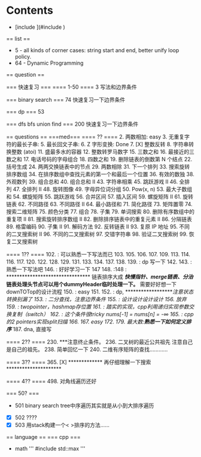 # Contents

- [include <algorithm>](#include <algorithm>)

== list ==

* 5 - all kinds of corner cases: string start and end, better unify loop policy.
* 64 - Dynamic Programming

== question ==

=== 快速复习 ===
==== 1-50 ====
3 写法和边界条件


=== binary search ===
74 快速复习一下边界条件

=== dp ===
53

=== dfs bfs union find ===
200 快速复习一下边界条件

== questions ==
===med===
==== ?? ====
2. 两数相加: easy
3. 无重复字符的最长子串:
5. 最长回文子串:
6. Z 字形变换: Done
7. [X] 整数反转
8. 字符串转换整数 (atoi)
11. 盛最多水的容器
12. 整数转罗马数字
15. 三数之和
16. 最接近的三数之和
17. 电话号码的字母组合
18. 四数之和
19. 删除链表的倒数第 N 个结点
22. 括号生成
24. 两两交换链表中的节点
29. 两数相除
31. 下一个排列
33. 搜索旋转排序数组
34. 在排序数组中查找元素的第一个和最后一个位置
36. 有效的数独
38. 外观数列
39. 组合总和
40. 组合总和 II
43. 字符串相乘
45. 跳跃游戏 II
46. 全排列
47. 全排列 II
48. 旋转图像
49. 字母异位词分组
50. Pow(x, n)
53. 最大子数组和
54. 螺旋矩阵
55. 跳跃游戏
56. 合并区间
57. 插入区间
59. 螺旋矩阵 II
61. 旋转链表
62. 不同路径
63. 不同路径 II
64. 最小路径和
71. 简化路径
73. 矩阵置零
74. 搜索二维矩阵
75. 颜色分类
77. 组合
78. 子集
79. 单词搜索
80. 删除有序数组中的重复项 II
81. 搜索旋转排序数组 II
82. 删除排序链表中的重复元素 II
86. 分隔链表
89. 格雷编码
90. 子集 II
91. 解码方法
92. 反转链表 II
93. 复原 IP 地址
95. 不同的二叉搜索树 II
96. 不同的二叉搜索树
97. 交错字符串
98. 验证二叉搜索树
99. 恢复二叉搜索树

==== 1?? ====
102. : 可以熟悉一下写法而已
103.
105.
106.
107.
109.
113.
114.
116.
117.
120.
122.
128.
129.
131.
133.
134.
137.
138.
139. : dp 写一下
142.
143. : 熟悉一下写法吧
146. : 好好学习一下
147 148. :148 : ******************************** 链表排序大成 *********快慢指针、merge链表、分治***链表处理头节点可以用个dummyHeader临时处理一下。****** 需要好好想一下downTOTop的设计流程
150. : easy
151.
152. : dp, *******************注意状态转换别漏了
153. : 二分查找，注意边界条件
155. : 设计设计设计设计
156. 放弃
159. : twopointer，hashmap存位置
161. : 踏实的实现，cpp利用递归实现参数交换复制（switch）
162. : 这个条件很tricky nums[-1] = nums[n] = -∞
165. : cpp的2 pointers实现split扫描
166.
167. easy
172.
179. 最大数:******熟悉一下如何定义排序*******
187. dna, 直接写

==== 2?? ====
230. ***注意终止条件。
236. 二叉树的最近公共祖先  注意自己是自己的祖先。
238. 简单回忆一下
240. 二维有序矩阵的查找…………

==== 3?? ====
365. [X] ************* 再仔细理解一下搜索 *********************


==== 4?? ====
498. 对角线遍历还好

=== 50? ===
* 501 binary search tree中序遍历其实就是从小到大排序遍历
* [X] 502 ????
* [X] 503 用stack构建一个< >排序的方法......

== language ==
=== cpp ===

* math
'''
#include <algorithm>
std::max
'''
